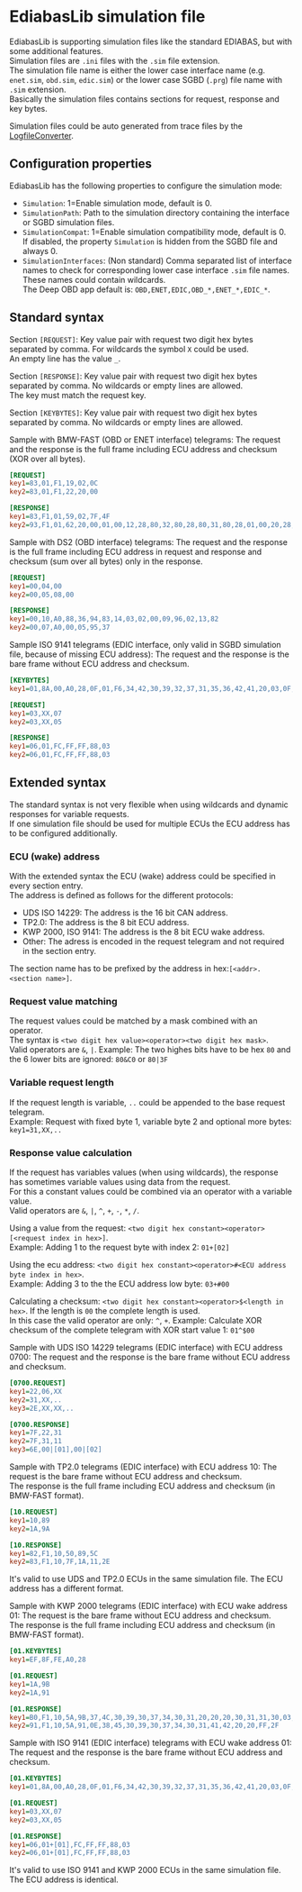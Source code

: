 # EdiabasLib simulation file
EdiabasLib is supporting simulation files like the standard EDIABAS, but with some additional features.  
Simulation files are `.ini` files with the `.sim` file extension.  
The simulation file name is either the lower case interface name (e.g. `enet.sim`, `obd.sim`, `edic.sim`) or the lower case SGBD (`.prg`) file name with `.sim` extension.  
Basically the simulation files contains sections for request, response and key bytes.

Simulation files could be auto generated from trace files by the [LogfileConverter](LogfileConverter_parameters.md).

## Configuration properties
EdiabasLib has the following properties to configure the simulation mode:
* `Simulation`: 1=Enable simulation mode, default is 0.
* `SimulationPath`: Path to the simulation directory containing the interface or SGBD simulation files.
* `SimulationCompat`: 1=Enable simulation compatibility mode, default is 0. If disabled, the property `Simulation` is hidden from the SGBD file and always 0.
* `SimulationInterfaces`: (Non standard) Comma separated list of interface names to check for corresponding lower case interface `.sim` file names. These names could contain wildcards.  
The Deep OBD app default is: `OBD,ENET,EDIC,OBD_*,ENET_*,EDIC_*`.

## Standard syntax
Section `[REQUEST]`:
Key value pair with request two digit hex bytes separated by comma. For wildcards the symbol `X` could be used.  
An empty line has the value `_`.

Section `[RESPONSE]`:
Key value pair with request two digit hex bytes separated by comma. No wildcards or empty lines are allowed.  
The key must match the request key.

Section `[KEYBYTES]`:
Key value pair with request two digit hex bytes separated by comma. No wildcards or empty lines are allowed.

Sample with BMW-FAST (OBD or ENET interface) telegrams:
The request and the response is the full frame including ECU address and checksum (XOR over all bytes).
```ini
[REQUEST]
key1=83,01,F1,19,02,0C
key2=83,01,F1,22,20,00

[RESPONSE]
key1=83,F1,01,59,02,7F,4F
key2=93,F1,01,62,20,00,01,00,12,28,80,32,80,28,80,31,80,28,01,00,20,28,3E
```

Sample with DS2 (OBD interface) telegrams:
The request and the response is the full frame including ECU address in request and response and checksum (sum over all bytes) only in the response.
```ini
[REQUEST]
key1=00,04,00
key2=00,05,08,00

[RESPONSE]
key1=00,10,A0,88,36,94,83,14,03,02,00,09,96,02,13,82
key2=00,07,A0,00,05,95,37
```

Sample ISO 9141 telegrams (EDIC interface, only valid in SGBD simulation file, because of missing ECU address):
The request and the response is the bare frame without ECU address and checksum.
```ini
[KEYBYTES]
key1=01,8A,00,A0,28,0F,01,F6,34,42,30,39,32,37,31,35,36,42,41,20,03,0F,03,F6,41,47,35,20,30,31,4C,20,34,2E,32,6C,03,0F,05,F6,35,56,20,20,52,64,57,20,31,32,31,34,03,08,07,F6,00,00,02,09,15,03,03,09,09,03

[REQUEST]
key1=03,XX,07
key2=03,XX,05

[RESPONSE]
key1=06,01,FC,FF,FF,88,03
key2=06,01,FC,FF,FF,88,03
```

## Extended syntax
The standard syntax is not very flexible when using wildcards and dynamic responses for variable requests.  
If one simulation file should be used for multiple ECUs the ECU address has to be configured additionally.  

### ECU (wake) address
With the extended syntax the ECU (wake) address could be specified in every section entry.  
The address is defined as follows for the different protocols:
* UDS ISO 14229: The address is the 16 bit CAN address.
* TP2.0: The address is the 8 bit ECU address.
* KWP 2000, ISO 9141: The address is the 8 bit ECU wake address.
* Other: The adress is encoded in the request telegram and not required in the section entry.  

The section name has to be prefixed by the address in hex:`[<addr>.<section name>]`.  

### Request value matching
The request values could be matched by a mask combined with an operator.  
The syntax is `<two digit hex value><operator><two digit hex mask>`.  
Valid operators are `&`, `|`.
Example: The two highes bits have to be hex `80` and the 6 lower bits are ignored: `80&C0` or `80|3F`

### Variable request length
If the request length is variable, `..` could be appended to the base request telegram.  
Example: Request with fixed byte 1, variable byte 2 and optional more bytes: `key1=31,XX,..`

### Response value calculation
If the request has variables values (when using wildcards), the response has sometimes variable values using data from the request.  
For this a constant values could be combined via an operator with a variable value.  
Valid operators are `&`, `|`, `^`, `+`, `-`, `*`, `/`.

Using a value from the request: `<two digit hex constant><operator>[<request index in hex>]`.  
Example: Adding 1 to the request byte with index 2: `01+[02]`

Using the ecu address: `<two digit hex constant><operator>#<ECU address byte index in hex>`.  
Example: Adding 3 to the the ECU address low byte: `03+#00`

Calculating a checksum: `<two digit hex constant><operator>$<length in hex>`. If the length is `00` the complete length is used.  
In this case the valid operator are only: `^`, `+`.
Example: Calculate XOR checksum of the complete telegram with XOR start value 1: `01^$00`

Sample with UDS ISO 14229 telegrams (EDIC interface) with ECU address 0700:
The request and the response is the bare frame without ECU address and checksum.
```ini
[0700.REQUEST]
key1=22,06,XX
key2=31,XX,..
key3=2E,XX,XX,..

[0700.RESPONSE]
key1=7F,22,31
key2=7F,31,11
key3=6E,00|[01],00|[02]
```

Sample with TP2.0 telegrams (EDIC interface) with ECU address 10:
The request is the bare frame without ECU address and checksum.  
The response is the full frame including ECU address and checksum (in BMW-FAST format).
```ini
[10.REQUEST]
key1=10,89
key2=1A,9A

[10.RESPONSE]
key1=82,F1,10,50,89,5C
key2=83,F1,10,7F,1A,11,2E
```

It's valid to use UDS and TP2.0 ECUs in the same simulation file. The ECU address has a different format.

Sample with KWP 2000 telegrams (EDIC interface) with ECU wake address 01:
The request is the bare frame without ECU address and checksum.  
The response is the full frame including ECU address and checksum (in BMW-FAST format).
```ini
[01.KEYBYTES]
key1=EF,8F,FE,A0,28

[01.REQUEST]
key1=1A,9B
key2=1A,91

[01.RESPONSE]
key1=B0,F1,10,5A,9B,37,4C,30,39,30,37,34,30,31,20,20,20,30,31,31,30,03,00,2E,03,00,00,00,00,18,B5,33,2E,30,4C,20,56,36,54,44,49,20,20,47,30,30,30,41,47,20,20,FA
key2=91,F1,10,5A,91,0E,38,45,30,39,30,37,34,30,31,41,42,20,20,FF,2F
```

Sample with ISO 9141 (EDIC interface) telegrams with ECU wake address 01:
The request and the response is the bare frame without ECU address and checksum.
```ini
[01.KEYBYTES]
key1=01,8A,00,A0,28,0F,01,F6,34,42,30,39,32,37,31,35,36,42,41,20,03,0F,03,F6,41,47,35,20,30,31,4C,20,34,2E,32,6C,03,0F,05,F6,35,56,20,20,52,64,57,20,31,32,31,34,03,08,07,F6,00,00,02,09,15,03,03,09,09,03

[01.REQUEST]
key1=03,XX,07
key2=03,XX,05

[01.RESPONSE]
key1=06,01+[01],FC,FF,FF,88,03
key2=06,01+[01],FC,FF,FF,88,03
```

It's valid to use ISO 9141 and KWP 2000 ECUs in the same simulation file. The ECU address is identical.
